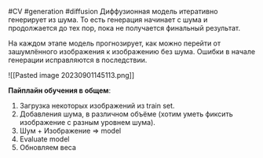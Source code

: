 #CV #generation #diffusion
Диффузионная модель итеративно генерирует из шума. То есть генерация начинает с шума и продолжается до тех пор, пока не получается финальный результат.

На каждом этапе модель прогнозирует, как можно перейти от зашумлённого изображения к  изображению без шума. Ошибки в начале генерации исправляются в последствии.

![[Pasted image 20230901145113.png]]

**Пайплайн обучения в общем**:
1. Загрузка некоторых изображений из train set.
2. Добавления шума, в различном объёме (хотим уметь фиксить изображение с разным уровнем шума). 
3. Шум + Изображение => model
4. Evaluate model
5. Обновляем веса


